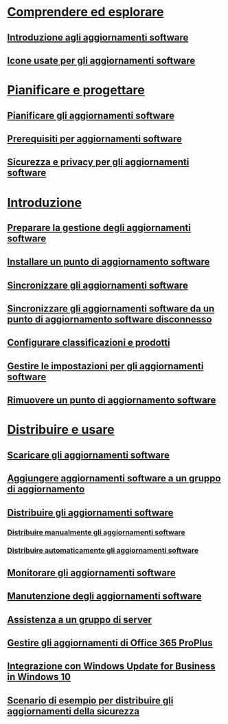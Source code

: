 # [Comprendere ed esplorare](understand/software-updates-introduction.md)

## [Introduzione agli aggiornamenti software](understand/software-updates-introduction.md)
## [Icone usate per gli aggiornamenti software](understand/software-updates-icons.md)

# [Pianificare e progettare](plan-design/plan-for-software-updates.md)
## [Pianificare gli aggiornamenti software](plan-design/plan-for-software-updates.md)
## [Prerequisiti per aggiornamenti software](plan-design/prerequisites-for-software-updates.md)
## [Sicurezza e privacy per gli aggiornamenti software](plan-design/security-and-privacy-for-software-updates.md)

# [Introduzione](get-started/prepare-for-software-updates-management.md)
## [Preparare la gestione degli aggiornamenti software](get-started/prepare-for-software-updates-management.md)
## [Installare un punto di aggiornamento software](get-started/install-a-software-update-point.md)
## [Sincronizzare gli aggiornamenti software](get-started/synchronize-software-updates.md)
## [Sincronizzare gli aggiornamenti software da un punto di aggiornamento software disconnesso](get-started/synchronize-software-updates-disconnected.md)
## [Configurare classificazioni e prodotti](get-started/configure-classifications-and-products.md)
## [Gestire le impostazioni per gli aggiornamenti software](get-started/manage-settings-for-software-updates.md)
## [Rimuovere un punto di aggiornamento software](get-started/remove-a-software-update-point.md)

# [Distribuire e usare](deploy-use/deploy-software-updates.md)
## [Scaricare gli aggiornamenti software](deploy-use/download-software-updates.md)

## [Aggiungere aggiornamenti software a un gruppo di aggiornamento](deploy-use/add-software-updates-to-an-update-group.md)
## [Distribuire gli aggiornamenti software](deploy-use/deploy-software-updates.md)
### [Distribuire manualmente gli aggiornamenti software](deploy-use/manually-deploy-software-updates.md)
### [Distribuire automaticamente gli aggiornamenti software](deploy-use/automatically-deploy-software-updates.md)

## [Monitorare gli aggiornamenti software](deploy-use/monitor-software-updates.md)
## [Manutenzione degli aggiornamenti software](deploy-use/software-updates-maintenance.md)
## [Assistenza a un gruppo di server](deploy-use/service-a-server-group.md)
## [Gestire gli aggiornamenti di Office 365 ProPlus](deploy-use/manage-office-365-proplus-updates.md)
## [Integrazione con Windows Update for Business in Windows 10](deploy-use/integrate-windows-update-for-business-windows-10.md)
## [Scenario di esempio per distribuire gli aggiornamenti della sicurezza](deploy-use/example-scenario-deploy-monitor-monthly-security-updates.md)


<!--HONumber=Nov16_HO1-->


